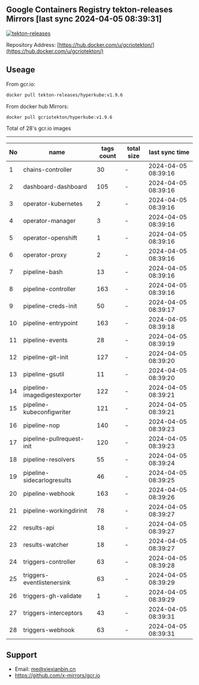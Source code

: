 Google Containers Registry tekton-releases Mirrors [last sync 2024-04-05 08:39:31]
-------

[![tekton-releases](https://github.com/x-mirrors/gcr.io/actions/workflows/gcr.io-tekton-releases.yml/badge.svg?branch=main)](https://github.com/x-mirrors/gcr.io/actions/workflows/gcr.io-tekton-releases.yml)

Repository Address: [https://hub.docker.com/u/gcriotekton/](https://hub.docker.com/u/gcriotekton/)

Useage
-------

From gcr.io:
```bash
docker pull tekton-releases/hyperkube:v1.9.6
```

From docker hub Mirrors:
```bash
docker pull gcriotekton/hyperkube:v1.9.6
```

Total of 28's gcr.io images

-------

| No  | name | tags count | total size | last sync time |
| --- | ----- | ---------- | ---------- | -------------- |
| 1 | chains-controller | 30 | - | 2024-04-05 08:39:16 |
| 2 | dashboard-dashboard | 105 | - | 2024-04-05 08:39:16 |
| 3 | operator-kubernetes | 2 | - | 2024-04-05 08:39:16 |
| 4 | operator-manager | 3 | - | 2024-04-05 08:39:16 |
| 5 | operator-openshift | 1 | - | 2024-04-05 08:39:16 |
| 6 | operator-proxy | 2 | - | 2024-04-05 08:39:16 |
| 7 | pipeline-bash | 13 | - | 2024-04-05 08:39:16 |
| 8 | pipeline-controller | 163 | - | 2024-04-05 08:39:16 |
| 9 | pipeline-creds-init | 50 | - | 2024-04-05 08:39:17 |
| 10 | pipeline-entrypoint | 163 | - | 2024-04-05 08:39:18 |
| 11 | pipeline-events | 28 | - | 2024-04-05 08:39:19 |
| 12 | pipeline-git-init | 127 | - | 2024-04-05 08:39:20 |
| 13 | pipeline-gsutil | 11 | - | 2024-04-05 08:39:20 |
| 14 | pipeline-imagedigestexporter | 122 | - | 2024-04-05 08:39:21 |
| 15 | pipeline-kubeconfigwriter | 121 | - | 2024-04-05 08:39:21 |
| 16 | pipeline-nop | 140 | - | 2024-04-05 08:39:23 |
| 17 | pipeline-pullrequest-init | 120 | - | 2024-04-05 08:39:23 |
| 18 | pipeline-resolvers | 55 | - | 2024-04-05 08:39:24 |
| 19 | pipeline-sidecarlogresults | 46 | - | 2024-04-05 08:39:25 |
| 20 | pipeline-webhook | 163 | - | 2024-04-05 08:39:26 |
| 21 | pipeline-workingdirinit | 78 | - | 2024-04-05 08:39:27 |
| 22 | results-api | 18 | - | 2024-04-05 08:39:27 |
| 23 | results-watcher | 18 | - | 2024-04-05 08:39:27 |
| 24 | triggers-controller | 63 | - | 2024-04-05 08:39:28 |
| 25 | triggers-eventlistenersink | 63 | - | 2024-04-05 08:39:29 |
| 26 | triggers-gh-validate | 1 | - | 2024-04-05 08:39:29 |
| 27 | triggers-interceptors | 43 | - | 2024-04-05 08:39:31 |
| 28 | triggers-webhook | 63 | - | 2024-04-05 08:39:31 |

Support
-------

- Email: me@xiexianbin.cn
- https://github.com/x-mirrors/gcr.io